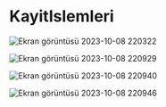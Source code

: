 # KayitIslemleri

![Ekran görüntüsü 2023-10-08 220322](https://github.com/SadiBarkinSeber/KayitIslemleri/assets/72513651/dbb5fa23-ec96-416f-8037-8f8137976c83)

![Ekran görüntüsü 2023-10-08 220929](https://github.com/SadiBarkinSeber/KayitIslemleri/assets/72513651/31f368fd-9136-4e6a-a05c-ca8436c09516)

![Ekran görüntüsü 2023-10-08 220940](https://github.com/SadiBarkinSeber/KayitIslemleri/assets/72513651/5dae5851-794c-49d0-ac82-c9a9fd68fdff)

![Ekran görüntüsü 2023-10-08 220946](https://github.com/SadiBarkinSeber/KayitIslemleri/assets/72513651/ed5d5f62-3635-43d5-9326-469e6b30d31f)
